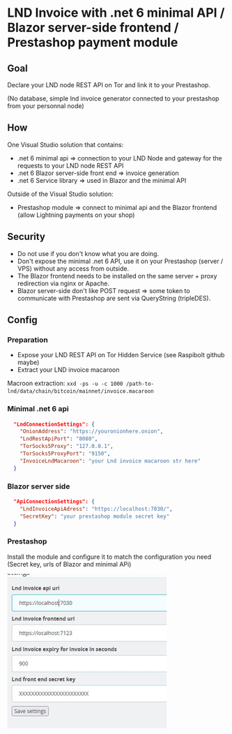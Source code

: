 
# LND Invoice with .net 6 minimal API / Blazor server-side frontend / Prestashop payment module

## Goal

Declare your LND node REST API on Tor and link it to your Prestashop.  

(No database, simple lnd invoice generator connected to your prestashop from your personnal node)

## How

One Visual Studio solution that contains:

* .net 6 minimal api => connection to your LND Node and gateway for the requests to your LND node REST API
* .net 6 Blazor server-side front end => invoice generation
* .net 6 Service library => used in Blazor and the minimal API

Outside of the Visual Studio solution:

* Prestashop module => connect to minimal api and the Blazor frontend (allow Lightning payments on your shop)

## Security

* Do not use if you don't know what you are doing.
* Don't expose the minimal .net 6 API, use it on your Prestashop (server / VPS) without any access from outside.
* The Blazor frontend needs to be installed on the same server + proxy redirection via nginx or Apache.
* Blazor server-side don't like POST request => some token to communicate with Prestashop are sent via QueryString (tripleDES).

## Config

### Preparation

* Expose your LND REST API on Tor Hidden Service (see Raspibolt github maybe)
* Extract your LND invoice macaroon

Macroon extraction:
```xxd -ps -u -c 1000 /path-to-lnd/data/chain/bitcoin/mainnet/invoice.macaroon```

### Minimal .net 6 api

```json
  "LndConnectionSettings": {
    "OnionAddress": "https://youronionhere.onion",
    "LndRestApiPort": "8080",
    "TorSocks5Proxy": "127.0.0.1",
    "TorSocks5ProxyPort": "9150",
    "InvoiceLndMacaroon": "your Lnd invoice macaroon str here"
  }
```

### Blazor server side

```json
  "ApiConnectionSettings": {
    "LndInvoiceApiAdress": "https://localhost:7030/",
    "SecretKey": "your prestashop module secret key"
  }

```

### Prestashop

Install the module and configure it to match the configuration you need (Secret key, urls of Blazor and minimal APi)

![prestaconfig.jpg](prestaconfig.jpg)
